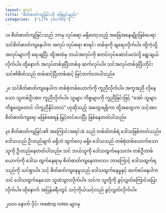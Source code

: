 ```yaml
---
layout: post
title: "စိတ်ဓာတ်ကျခြင်းကို ဖြေရှင်းနည်း"
categories:  ["Life journey"]
---
```


၁။ စိတ်ဓာတ်ကျခြင်းသည် ဘာမှ လုပ်စရာ မရှိတော့သည့် အခြေအနေမျိူးဖြစ်ပေရာ သင်စိတ်ဓာတ်ကျနေပါက အလုပ် လုပ်စရာ စာရင်း တစ်ခုကို ချရေးလိုက်ပါ။ ထို့ကဲ့သို့ အလုပ်များကို ရေးချပြီး ထို့အထဲမှ ဘယ်အလုပ်ကို စတင်လုပ်ဆောင်မလဲလို့ ရွေးချယ်လိုက်ပါ။ ထို့နောက် အလုပ်တစ်ခုပြီးတစ်ခု ဆက်လုပ်ပါ။ သင်အလုပ်တစ်ခုပြီးတိုင်း သင်၏စိတ်သည် တစ်ဆင့်ပြီးတစ်ဆင့် မြင်တက်လာပါသည်။

<!-- more -->
၂။ သင်စိတ်ဓာတ်ကျနေပါက တစ်စုံတစ်ယောက်ကို ကူညီလိုက်ပါ။ အကူအညီ လိုနေသော သူတစ်ဦးအား ကူညီလိုက်ပါ။ သူများ ကိစ္စများကို ကူညီခြင်းဖြင့် "အော် သူများ ကိစ္စတွေတောင် ငါကူညီနိုင်တာပဲ" ဟုဆိုသည့် အတွေးရရှိကာ ထို့အတွေးက သင့်အား စိတ်ဓာတ်ကျရေး မဖြစ်စေရန် မြှင့်တင်ပေးပြီး ဖြစ်နေတတ်ပါသည်။

၃။ စိတ်ဓာတ်ကျခြင်း၏ အကြောင်းအရင်းခံ သည် တစ်ခါတစ်ရံ ဒေါသဖြစ်တတ်သည်။ ဒေါသသည် ဦးတည်ချက် မရှိဘဲ ထွက်လေ့ မရှိ။ ဒေါသသည် တစ်စုံတစ်ယောက်သော သူကို ဦးတည်နေတတ်ပါသည်။ သင် ဘယ်သူကို ဒေါသထွက်နေသလဲ။ တစ်ဦးတစ်ယောက်ကို ဒေါသ ထွက်နေရာမှ စိတ်ဓာတ်ကျနေတာလား၊ ဘာကြောင့် ဒေါသထွက်ရသည်ကို သင်ရှာပါ။ သင့် စိတ်ဓတ်ကျနေမူသည် ဒေါသထွက်နေမှုနှင့် ဆက်စပ်နေပါက သင် ဒေါသထွက်နေသော သူထံသွားလိုက်ပါ။ သင်က သူတို့ကို ခွင့်လွှတ်ကြောင်းပြောလိုက်ပါ။ ထိုနောက် အပြန်ခရီးတွင် သင့်ကိုယ်သင့်လည် ခွင့်လွှတ်လိုက်ပါ။

၂၀၀၀ နောက် ပိုင်း reading notes များမှ
